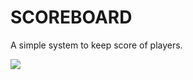 # SCOREBOARD

A simple system to keep score of players.

<img src="https://user-images.githubusercontent.com/46348451/70391970-63bfb480-19e3-11ea-8045-c617ef37be38.PNG">
